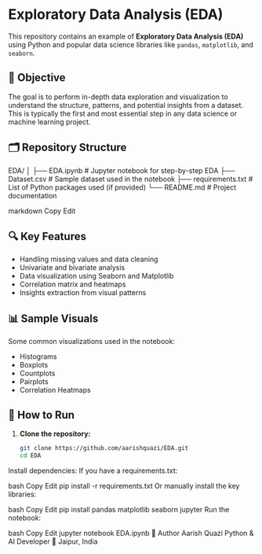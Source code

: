 # Exploratory Data Analysis (EDA)

This repository contains an example of **Exploratory Data Analysis (EDA)** using Python and popular data science libraries like `pandas`, `matplotlib`, and `seaborn`.

## 📌 Objective

The goal is to perform in-depth data exploration and visualization to understand the structure, patterns, and potential insights from a dataset. This is typically the first and most essential step in any data science or machine learning project.

## 🗂️ Repository Structure

EDA/
│
├── EDA.ipynb # Jupyter notebook for step-by-step EDA
├── Dataset.csv # Sample dataset used in the notebook
├── requirements.txt # List of Python packages used (if provided)
└── README.md # Project documentation

markdown
Copy
Edit

## 🔍 Key Features

- Handling missing values and data cleaning
- Univariate and bivariate analysis
- Data visualization using Seaborn and Matplotlib
- Correlation matrix and heatmaps
- Insights extraction from visual patterns

## 📊 Sample Visuals

Some common visualizations used in the notebook:
- Histograms
- Boxplots
- Countplots
- Pairplots
- Correlation Heatmaps

## 🧪 How to Run

1. **Clone the repository:**
   ```bash
   git clone https://github.com/aarishquazi/EDA.git
   cd EDA
Install dependencies:
If you have a requirements.txt:

bash
Copy
Edit
pip install -r requirements.txt
Or manually install the key libraries:

bash
Copy
Edit
pip install pandas matplotlib seaborn jupyter
Run the notebook:

bash
Copy
Edit
jupyter notebook EDA.ipynb
🧠 Author
Aarish Quazi
Python & AI Developer
📍 Jaipur, India
